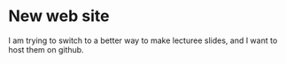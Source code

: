 # New web site

I am trying to switch to a better way to make lecturee slides, and I want to host them on github. 
